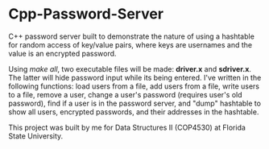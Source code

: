 # Cpp-Password-Server
C++ password server built to demonstrate the nature of using a hashtable for random access of key/value pairs, where keys are usernames and the value is an encrypted password.

Using <i>make all</i>, two executable files will be made: <b>driver.x</b> and <b>sdriver.x</b>. The latter will hide password input while its being entered.
I've written in the following functions: load users from a file, add users from a file, write users to a file, remove a user, change a user's password (requires user's old password), find if a user is in the password server, and "dump" hashtable to show all users, encrypted passwords, and their addresses in the hashtable.

This project was built by me for Data Structures II (COP4530) at Florida State University.
